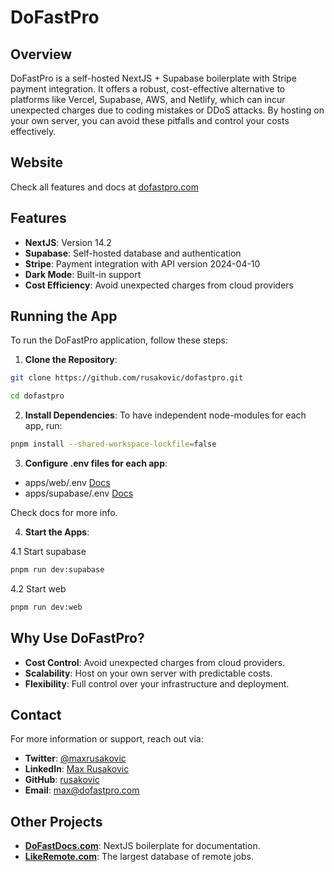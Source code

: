 # DoFastPro

## Overview

DoFastPro is a self-hosted NextJS + Supabase boilerplate with Stripe payment integration. It offers a robust, cost-effective alternative to platforms like Vercel, Supabase, AWS, and Netlify, which can incur unexpected charges due to coding mistakes or DDoS attacks. By hosting on your own server, you can avoid these pitfalls and control your costs effectively.

## Website

Check all features and docs at [dofastpro.com](https://dofastpro.com)

## Features

- **NextJS**: Version 14.2
- **Supabase**: Self-hosted database and authentication
- **Stripe**: Payment integration with API version 2024-04-10
- **Dark Mode**: Built-in support
- **Cost Efficiency**: Avoid unexpected charges from cloud providers

## Running the App

To run the DoFastPro application, follow these steps:

1. **Clone the Repository**:

```sh
git clone https://github.com/rusakovic/dofastpro.git

cd dofastpro
```

2. **Install Dependencies**:
   To have independent node-modules for each app, run:

```sh
pnpm install --shared-workspace-lockfile=false
```

3. **Configure .env files for each app**:

- apps/web/.env [Docs](https://dofastpro.com/docs/web/env)
- apps/supabase/.env [Docs](https://dofastpro.com/docs/supabase/env)

Check docs for more info.

4. **Start the Apps**:

4.1 Start supabase

```sh
pnpm run dev:supabase
```

4.2 Start web

```sh
pnpm run dev:web
```

## Why Use DoFastPro?

- **Cost Control**: Avoid unexpected charges from cloud providers.
- **Scalability**: Host on your own server with predictable costs.
- **Flexibility**: Full control over your infrastructure and deployment.

## Contact

For more information or support, reach out via:

- **Twitter**: [@maxrusakovic](https://twitter.com/maxrusakovic)
- **LinkedIn**: [Max Rusakovic](https://linkedin.com/in/rusakovic)
- **GitHub**: [rusakovic](https://github.com/rusakovic)
- **Email**: [max@dofastpro.com](mailto:max@dofastpro.com)

## Other Projects

- **[DoFastDocs.com](https://dofastdocs.com)**: NextJS boilerplate for documentation.
- **[LikeRemote.com](https://likeremote.com)**: The largest database of remote jobs.
